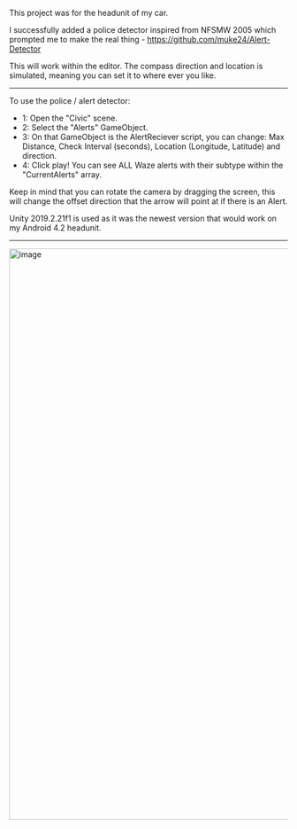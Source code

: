 This project was for the headunit of my car.

I successfully added a police detector inspired from NFSMW 2005 which prompted me to make the real thing - https://github.com/muke24/Alert-Detector

This will work within the editor. The compass direction and location is simulated, meaning you can set it to where ever you like.

------------------------------

To use the police / alert detector:
- 1: Open the "Civic" scene.
- 2: Select the "Alerts" GameObject.
- 3: On that GameObject is the AlertReciever script, you can change: Max Distance, Check Interval (seconds), Location (Longitude, Latitude) and direction.
- 4: Click play! You can see ALL Waze alerts with their subtype within the "CurrentAlerts" array.

Keep in mind that you can rotate the camera by dragging the screen, this will change the offset direction that the arrow will point at if there is an Alert.

Unity 2019.2.21f1 is used as it was the newest version that would work on my Android 4.2 headunit.

------------------------------

<img width="1917" height="1031" alt="image" src="https://github.com/user-attachments/assets/0f4e6d6a-4c01-4366-badf-b51e2456e561" />
